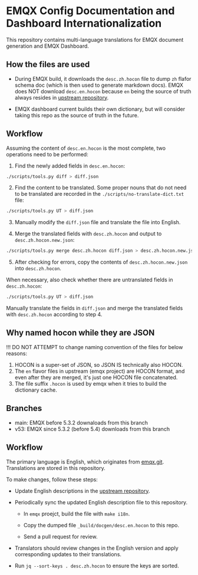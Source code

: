 # EMQX Config Documentation and Dashboard Internationalization

This repository contains multi-language translations for EMQX document generation and EMQX Dashboard.

## How the files are used

- During EMQX build, it downloads the `desc.zh.hocon` file to dump `zh` flafor schema doc (which is then used to generate markdown docs).
  EMQX does NOT download `desc.en.hocon` because `en` being the source of truth always resides in [upstream repository](https://github.com/emqx/emqx/tree/master/rel).

- EMQX dashboard current builds their own dictionary, but will consider taking this repo as the source of truth in the future.

## Workflow

Assuming the content of `desc.en.hocon` is the most complete, two operations need to be performed:

1. Find the newly added fields in `desc.en.hocon`:

  ```bash
  ./scripts/tools.py diff > diff.json
  ```

2. Find the content to be translated. Some proper nouns that do not need to be translated are recorded in the `./scripts/no-translate-dict.txt` file:

  ```bash
  ./scripts/tools.py UT > diff.json
  ```

3. Manually modify the `diff.json` file and translate the file into English.

4. Merge the translated fields with `desc.zh.hocon` and output to `desc.zh.hocon.new.json`:

  ```bash
  ./scripts/tools.py merge desc.zh.hocon diff.json > desc.zh.hocon.new.json
  ```

5. After checking for errors, copy the contents of `desc.zh.hocon.new.json` into `desc.zh.hocon`.

When necessary, also check whether there are untranslated fields in `desc.zh.hocon`:

  ```bash
  ./scripts/tools.py UT > diff.json
  ```

Manually translate the fields in `diff.json` and merge the translated fields with `desc.zh.hocon` according to step 4.

## Why named hocon while they are JSON

!!! DO NOT ATTEMPT to change naming convention of the files for below reasons:

1. HOCON is a super-set of JSON, so JSON IS technically also HOCON.
2. The `en` flavor files in upstream (emqx project) are HOCON format, and even after they are merged, it's just one HOCON file concatenated.
3. The file suffix `.hocon` is used by emqx when it tries to build the dictionary cache.

## Branches

- main: EMQX before 5.3.2 downaloads from this branch
- v53: EMQX since 5.3.2 (before 5.4) downloads from this branch

## Workflow

The primary language is English, which originates from [emqx.git](https://github.com/emqx/emqx).
Translations are stored in this repository.

To make changes, follow these steps:

- Update English descriptions in the [upstream repository](https://github.com/emqx/emqx/tree/master/rel).

- Periodically sync the updated English description file to this repository.

  - In `emqx` proejct, build the file with `make i18n`.

  - Copy the dumped file `_build/docgen/desc.en.hocon` to this repo.

  - Send a pull request for review.

- Translators should review changes in the English version and apply corresponding updates to their translations.

- Run `jq --sort-keys . desc.zh.hocon` to ensure the keys are sorted.
